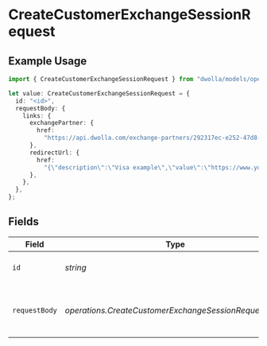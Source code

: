 # CreateCustomerExchangeSessionRequest

## Example Usage

```typescript
import { CreateCustomerExchangeSessionRequest } from "dwolla/models/operations";

let value: CreateCustomerExchangeSessionRequest = {
  id: "<id>",
  requestBody: {
    links: {
      exchangePartner: {
        href:
          "https://api.dwolla.com/exchange-partners/292317ec-e252-47d8-93c3-2d128e037aa4",
      },
      redirectUrl: {
        href:
          "{\"description\":\"Visa example\",\"value\":\"https://www.yourdomain.com/iav-callback\"}",
      },
    },
  },
};
```

## Fields

| Field                                                 | Type                                                  | Required                                              | Description                                           |
| ----------------------------------------------------- | ----------------------------------------------------- | ----------------------------------------------------- | ----------------------------------------------------- |
| `id`                                                  | *string*                                              | :heavy_check_mark:                                    | Customer's unique identifier                          |
| `requestBody`                                         | *operations.CreateCustomerExchangeSessionRequestBody* | :heavy_check_mark:                                    | Parameters for creating an exchange session           |